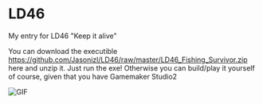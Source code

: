 # LD46
My entry for LD46 "Keep it alive" 

You can download the executible https://github.com/Jasonizl/LD46/raw/master/LD46_Fishing_Survivor.zip here and unzip it. Just run the exe!
Otherwise you can build/play it yourself of course, given that you have Gamemaker Studio2

![GIF](https://static.jam.vg/raw/3cd/e/z/2b4d1.gif)
